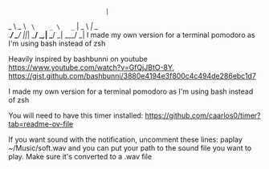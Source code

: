                                |
   _ \   _ \   ` \    _ \   _` |   _ \   _| _ \
  .__/ \___/ _|_|_| \___/ \__,_| \___/ _| \___/
 _|
I made my own version for a terminal pomodoro as I'm using bash instead of zsh


Heavily inspired by bashbunni on youtube
https://www.youtube.com/watch?v=GfQjJBtO-8Y, 
https://gist.github.com/bashbunni/3880e4194e3f800c4c494de286ebc1d7


I made my own version for a terminal pomodoro as I'm using bash instead of zsh


You will need to have this timer installed: 
https://github.com/caarlos0/timer?tab=readme-ov-file

If you want sound with the notification, uncomment these lines: paplay ~/Music/soft.wav
and you can put your path to the sound file you want to play. Make sure it's converted to a .wav file

